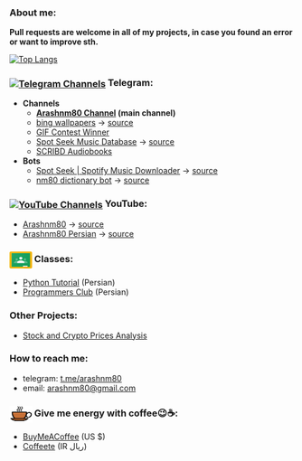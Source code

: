 ### About me:
<!--
  ![Anurag's GitHub stats](https://github-readme-stats.vercel.app/api?username=arashnm80&show_icons=true)
  [![Readme Card](https://github-readme-stats.vercel.app/api/pin/?username=arashnm80&repo=public-arash)](https://github.com/anuraghazra/github-readme-stats)
-->
**Pull requests are welcome in all of my projects, in case you found an error or want to improve sth.**

[![Top Langs](https://github-readme-stats.vercel.app/api/top-langs/?username=arashnm80)](https://github.com/arashnm80?tab=repositories)

### <a href="https://github.com/arashnm80#telegram"><img align="center" src="https://raw.githubusercontent.com/rahuldkjain/github-profile-readme-generator/7ec05081dcb25f30e71cd7200fcd360f5daf1111/src/images/icons/Social/telegram.svg" alt="Telegram Channels" height="30" width="40" /></a> Telegram:
- **Channels**
  - **[Arashnm80 Channel](https://t.me/Arashnm80_Channel) (main channel)**
  - [bing wallpapers](https://t.me/Bingwalls) -> [source](https://github.com/arashnm80/bing-wallpaper)
  - [GIF Contest Winner](https://t.me/oghlooroghloor)
  - [Spot Seek Music Database](https://t.me/+wAztHySpQcdkZjk0) -> [source](https://github.com/arashnm80/spot-seek-bot)
  - [SCRIBD Audiobooks](https://t.me/SCRIBD_Audiobooks)
- **Bots**
  - [Spot Seek | Spotify Music Downloader](https://t.me/SpotSeekBot) -> [source](https://github.com/arashnm80/spot-seek-bot)
  - [nm80 dictionary bot](https://t.me/nm80_dictionary_bot) -> [source](https://github.com/arashnm80/nm80-dictionary-bot)

### <a href="https://github.com/arashnm80#-youtube-channels"><img align="center" src="https://raw.githubusercontent.com/rahuldkjain/github-profile-readme-generator/master/src/images/icons/Social/youtube.svg" alt="YouTube Channels" height="30" width="40" /></a> YouTube:
- [Arashnm80](https://www.youtube.com/@Arashnm80) -> [source](https://github.com/arashnm80/youtube)
- [Arashnm80 Persian](https://www.youtube.com/@Arashnm80_Persian) -> [source](https://github.com/arashnm80/youtube-persian)

### <a href="https://github.com/arashnm80#classes"><img align="center" src="https://github.com/arashnm80/arashnm80/blob/main/src/icons/Google_Classroom_Logo.svg" alt="Classes" height="30" width="40" /></a> Classes:
- [Python Tutorial](https://github.com/arashnm80/python-tutorial) (Persian)
- [Programmers Club](https://github.com/arashnm80/programmers-club) (Persian)

### Other Projects:
- [Stock and Crypto Prices Analysis](https://github.com/arashnm80/stock-and-crypto-price-analysis)

### How to reach me:
- telegram: [t.me/arashnm80](https://t.me/arashnm80)
- email: arashnm80@gmail.com

### <a href="https://github.com/arashnm80#give-me-energy-with-coffee"><img align="center" src="https://github.com/arashnm80/arashnm80/blob/main/src/icons/Coffee_cup_icon.svg" alt="Give me energy with coffee" height="30" width="40" /></a> Give me energy with coffee😉☕:
- [BuyMeACoffee](https://www.buymeacoffee.com/Arashnm80) (US $)
- [Coffeete](https://www.coffeete.ir/Arashnm80) (IR ريال)
